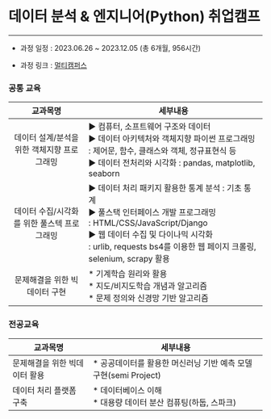 # 데이터 분석 & 엔지니어(Python) 취업캠프

---

- 과정 일정 : 2023.06.26 ~ 2023.12.05 (총 6개월, 956시간)

- 과정 링크 : [멀티캠퍼스](https://event.multicampus.com/kdigital/promoDetail/PR010124_01.html)



### 공통 교육

|                  교과목명                   | 세부내용                                                     |
| :-----------------------------------------: | ------------------------------------------------------------ |
| 데이터 설계/분석을 위한 객체지향 프로그래밍 | ▶︎ 컴퓨터, 소프트웨어 구조와 데이터<br/>▶︎ 데이터 아키텍처와 객체지향 파이썬 프로그래밍 <br/>    : 제어문, 함수, 클래스와 객체, 정규표현식 등<br/>▶︎ 데이터 전처리와 시각화 : pandas, matplotlib, seaborn |
| 데이터 수집/시각화를 위한 풀스텍 프로그래밍 | ▶︎ 데이터 처리 패키지 활용한 통계 분석 : 기초 통계 <br>▶︎ 풀스택 인터페이스 개발 프로그래밍 <br/>    : HTML/CSS/JavaScript/Django<br/>▶︎ 웹 데이터 수집 및 다이나믹 시각화<br/>    : urlib, requests bs4를 이용한 웹 페이지 크롤링, selenium, scrapy 활용 |
|        문제해결을 위한 빅데이터 구현        | * 기계학습 원리와 활용<br/>* 지도/비지도학습 개념과 알고리즘<br/>* 문제 정의와 신경망 기반 알고리즘 |



### 전공교육

| 교과목명             | 세부내용                                        |
| ---------------- | ------------------------------------------- |
| 문제해결을 위한 빅데이터 활용 | * 공공데이터를 활용한 머신러닝 기반 예측 모델 구현(semi Project) |
| 데이터 처리 플랫폼 구축    | * 데이터베이스 이해<br/>* 대용량 데이터 분산 컴퓨팅(하둡, 스파크)   |
